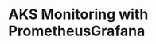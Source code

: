 # AKS Monitoring with PrometheusGrafana                                                                                                                                                                                                                                                                                                                                                                                                                                                                                                                                           
